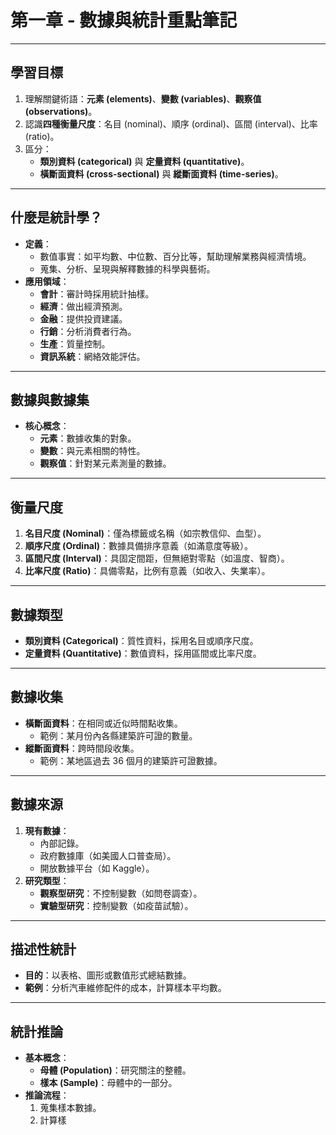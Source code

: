# 第一章 - 數據與統計重點筆記

---

## **學習目標**

1. 理解關鍵術語：**元素 (elements)**、**變數 (variables)**、**觀察值 (observations)**。
2. 認識**四種衡量尺度**：名目 (nominal)、順序 (ordinal)、區間 (interval)、比率 (ratio)。
3. 區分：
   - **類別資料 (categorical)** 與 **定量資料 (quantitative)**。
   - **橫斷面資料 (cross-sectional)** 與 **縱斷面資料 (time-series)**。

---

## **什麼是統計學？**

- **定義**：
  - 數值事實：如平均數、中位數、百分比等，幫助理解業務與經濟情境。
  - 蒐集、分析、呈現與解釋數據的科學與藝術。
- **應用領域**：
  - **會計**：審計時採用統計抽樣。
  - **經濟**：做出經濟預測。
  - **金融**：提供投資建議。
  - **行銷**：分析消費者行為。
  - **生產**：質量控制。
  - **資訊系統**：網絡效能評估。

---

## **數據與數據集**

- **核心概念**：
  - **元素**：數據收集的對象。
  - **變數**：與元素相關的特性。
  - **觀察值**：針對某元素測量的數據。

---

## **衡量尺度**

1. **名目尺度 (Nominal)**：僅為標籤或名稱（如宗教信仰、血型）。
2. **順序尺度 (Ordinal)**：數據具備排序意義（如滿意度等級）。
3. **區間尺度 (Interval)**：具固定間距，但無絕對零點（如溫度、智商）。
4. **比率尺度 (Ratio)**：具備零點，比例有意義（如收入、失業率）。

---

## **數據類型**

- **類別資料 (Categorical)**：質性資料，採用名目或順序尺度。
- **定量資料 (Quantitative)**：數值資料，採用區間或比率尺度。

---

## **數據收集**

- **橫斷面資料**：在相同或近似時間點收集。
  - 範例：某月份內各縣建築許可證的數量。
- **縱斷面資料**：跨時間段收集。
  - 範例：某地區過去 36 個月的建築許可證數據。

---

## **數據來源**

1. **現有數據**：
   - 內部記錄。
   - 政府數據庫（如美國人口普查局）。
   - 開放數據平台（如 Kaggle）。
2. **研究類型**：
   - **觀察型研究**：不控制變數（如問卷調查）。
   - **實驗型研究**：控制變數（如疫苗試驗）。

---

## **描述性統計**

- **目的**：以表格、圖形或數值形式總結數據。
- **範例**：分析汽車維修配件的成本，計算樣本平均數。

---

## **統計推論**

- **基本概念**：
  - **母體 (Population)**：研究關注的整體。
  - **樣本 (Sample)**：母體中的一部分。
- **推論流程**：
  1. 蒐集樣本數據。
  2. 計算樣
